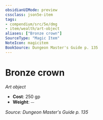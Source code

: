 ```yaml
---
obsidianUIMode: preview
cssclass: json5e-item
tags:
- compendium/src/5e/dmg
- item/wealth/art-object
aliases: ["Bronze crown"]
SourceType: "Magic Item"
NoteIcon: magicitem
BookSource: Dungeon Master's Guide p. 135
---
```

# Bronze crown
*Art object*  

- **Cost**: 250 gp
- **Weight**: ⏤

*Source: Dungeon Master's Guide p. 135*